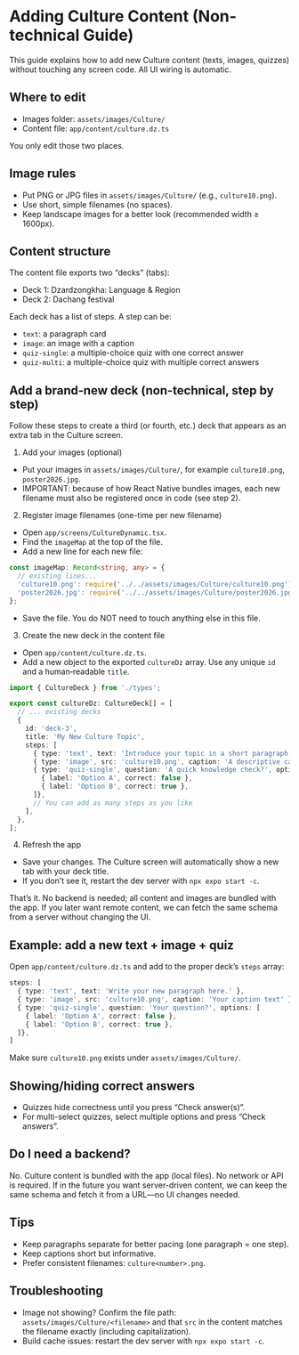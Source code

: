 # Adding Culture Content (Non-technical Guide)

This guide explains how to add new Culture content (texts, images, quizzes) without touching any screen code.
All UI wiring is automatic.

## Where to edit

- Images folder: `assets/images/Culture/`
- Content file: `app/content/culture.dz.ts`

You only edit those two places.

## Image rules

- Put PNG or JPG files in `assets/images/Culture/` (e.g., `culture10.png`).
- Use short, simple filenames (no spaces).
- Keep landscape images for a better look (recommended width ≥ 1600px).

## Content structure

The content file exports two “decks” (tabs):
- Deck 1: Dzardzongkha: Language & Region
- Deck 2: Dachang festival

Each deck has a list of steps. A step can be:
- `text`: a paragraph card
- `image`: an image with a caption
- `quiz-single`: a multiple-choice quiz with one correct answer
- `quiz-multi`: a multiple-choice quiz with multiple correct answers

## Add a brand‑new deck (non-technical, step by step)

Follow these steps to create a third (or fourth, etc.) deck that appears as an extra tab in the Culture screen.

1) Add your images (optional)
- Put your images in `assets/images/Culture/`, for example `culture10.png`, `poster2026.jpg`.
- IMPORTANT: because of how React Native bundles images, each new filename must also be registered once in code (see step 2).

2) Register image filenames (one-time per new filename)
- Open `app/screens/CultureDynamic.tsx`.
- Find the `imageMap` at the top of the file.
- Add a new line for each new file:
```ts
const imageMap: Record<string, any> = {
  // existing lines...
  'culture10.png': require('../../assets/images/Culture/culture10.png'),
  'poster2026.jpg': require('../../assets/images/Culture/poster2026.jpg'),
};
```
- Save the file. You do NOT need to touch anything else in this file.

3) Create the new deck in the content file
- Open `app/content/culture.dz.ts`.
- Add a new object to the exported `cultureDz` array. Use any unique `id` and a human‑readable `title`.
```ts
import { CultureDeck } from './types';

export const cultureDz: CultureDeck[] = [
  // ... existing decks
  {
    id: 'deck-3',
    title: 'My New Culture Topic',
    steps: [
      { type: 'text', text: 'Introduce your topic in a short paragraph.' },
      { type: 'image', src: 'culture10.png', caption: 'A descriptive caption for the image' },
      { type: 'quiz-single', question: 'A quick knowledge check?', options: [
        { label: 'Option A', correct: false },
        { label: 'Option B', correct: true },
      ]},
      // You can add as many steps as you like
    ],
  },
];
```

4) Refresh the app
- Save your changes. The Culture screen will automatically show a new tab with your deck title.
- If you don’t see it, restart the dev server with `npx expo start -c`.

That’s it. No backend is needed; all content and images are bundled with the app. If you later want remote content, we can fetch the same schema from a server without changing the UI.

## Example: add a new text + image + quiz

Open `app/content/culture.dz.ts` and add to the proper deck’s `steps` array:

```ts
steps: [
  { type: 'text', text: 'Write your new paragraph here.' },
  { type: 'image', src: 'culture10.png', caption: 'Your caption text' },
  { type: 'quiz-single', question: 'Your question?', options: [
    { label: 'Option A', correct: false },
    { label: 'Option B', correct: true },
  ]},
]
```

Make sure `culture10.png` exists under `assets/images/Culture/`.

## Showing/hiding correct answers

- Quizzes hide correctness until you press “Check answer(s)”.
- For multi-select quizzes, select multiple options and press “Check answers”.

## Do I need a backend?

No. Culture content is bundled with the app (local files). No network or API is required.
If in the future you want server-driven content, we can keep the same schema and fetch it from a URL—no UI changes needed.

## Tips

- Keep paragraphs separate for better pacing (one paragraph = one step).
- Keep captions short but informative.
- Prefer consistent filenames: `culture<number>.png`.

## Troubleshooting

- Image not showing? Confirm the file path: `assets/images/Culture/<filename>` and that `src` in the content matches the filename exactly (including capitalization).
- Build cache issues: restart the dev server with `npx expo start -c`.


